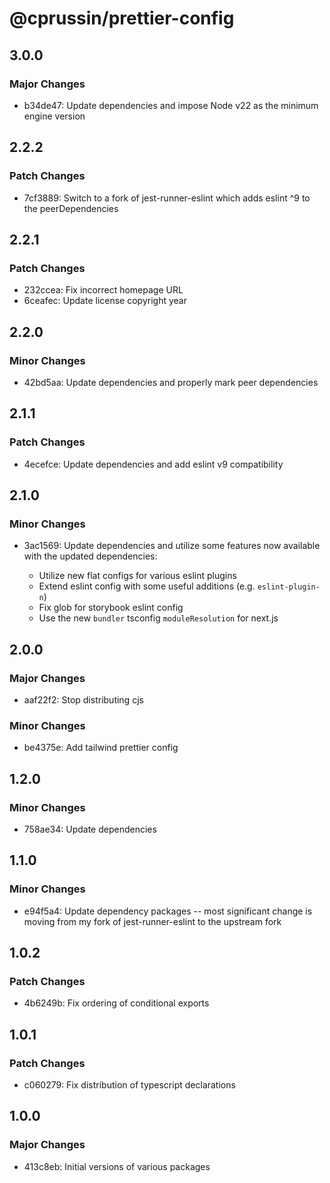 # @cprussin/prettier-config

## 3.0.0

### Major Changes

- b34de47: Update dependencies and impose Node v22 as the minimum engine version

## 2.2.2

### Patch Changes

- 7cf3889: Switch to a fork of jest-runner-eslint which adds eslint ^9 to the peerDependencies

## 2.2.1

### Patch Changes

- 232ccea: Fix incorrect homepage URL
- 6ceafec: Update license copyright year

## 2.2.0

### Minor Changes

- 42bd5aa: Update dependencies and properly mark peer dependencies

## 2.1.1

### Patch Changes

- 4ecefce: Update dependencies and add eslint v9 compatibility

## 2.1.0

### Minor Changes

- 3ac1569: Update dependencies and utilize some features now available with the updated dependencies:

  - Utilize new flat configs for various eslint plugins
  - Extend eslint config with some useful additions (e.g. `eslint-plugin-n`)
  - Fix glob for storybook eslint config
  - Use the new `bundler` tsconfig `moduleResolution` for next.js

## 2.0.0

### Major Changes

- aaf22f2: Stop distributing cjs

### Minor Changes

- be4375e: Add tailwind prettier config

## 1.2.0

### Minor Changes

- 758ae34: Update dependencies

## 1.1.0

### Minor Changes

- e94f5a4: Update dependency packages -- most significant change is moving from my fork of jest-runner-eslint to the upstream fork

## 1.0.2

### Patch Changes

- 4b6249b: Fix ordering of conditional exports

## 1.0.1

### Patch Changes

- c060279: Fix distribution of typescript declarations

## 1.0.0

### Major Changes

- 413c8eb: Initial versions of various packages
